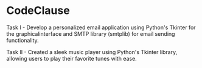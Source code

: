 # CodeClause
Task I - Develop a personalized email application using Python's Tkinter for the graphicalinterface and SMTP library (smtplib) for email sending functionality.

Task II - Created a sleek music player using Python's Tkinter library, allowing users to play their favorite tunes with ease.
